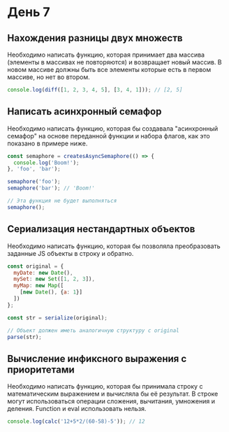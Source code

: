 # День 7

## Нахождения разницы двух множеств

Необходимо написать функцию, которая принимает два массива (элементы в массивах не повторяются) и возвращает новый массив.
В новом массиве должны быть все элементы которые есть в первом массиве, но нет во втором.

```js
console.log(diff([1, 2, 3, 4, 5], [3, 4, 1])); // [2, 5] 
```

## Написать асинхронный семафор

Необходимо написать функцию, которая бы создавала "асинхронный семафор" на основе переданной функции и набора флагов,
как это показано в примере ниже.

```js
const semaphore = createsAsyncSemaphore(() => {
  console.log('Boom!');
}, 'foo', 'bar');

semaphore('foo');
semaphore('bar'); // 'Boom!'

// Эта функция не будет выполняться
semaphore();
```

## Сериализация нестандартных объектов

Необходимо написать функцию, которая бы позволяла преобразовать заданные JS объекты в строку и обратно.

```js
const original = {
  myDate: new Date(),
  mySet: new Set([1, 2, 3]),
  myMap: new Map([
    [new Date(), {a: 1}]
  ])
};

const str = serialize(original);

// Объект должен иметь аналогичную структуру с original
parse(str);
```

## Вычисление инфиксного выражения с приоритетами

Необходимо написать функцию, которая бы принимала строку с математическим выражением и вычисляла бы её результат.
В строке могут использоваться операции сложения, вычитания, умножения и деления. Function и eval использовать нельзя.

```js
console.log(calc('12+5*2/(60-58)-5')); // 12
```
